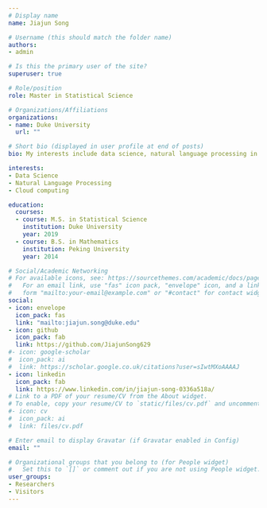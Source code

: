 ```yaml
---
# Display name
name: Jiajun Song

# Username (this should match the folder name)
authors:
- admin

# Is this the primary user of the site?
superuser: true

# Role/position
role: Master in Statistical Science

# Organizations/Affiliations
organizations:
- name: Duke University
  url: ""

# Short bio (displayed in user profile at end of posts)
bio: My interests include data science, natural language processing in 

interests:
- Data Science 
- Natural Language Processing
- Cloud computing

education:
  courses:
  - course: M.S. in Statistical Science
    institution: Duke University
    year: 2019
  - course: B.S. in Mathematics
    institution: Peking University
    year: 2014

# Social/Academic Networking
# For available icons, see: https://sourcethemes.com/academic/docs/page-builder/#icons
#   For an email link, use "fas" icon pack, "envelope" icon, and a link in the
#   form "mailto:your-email@example.com" or "#contact" for contact widget.
social:
- icon: envelope
  icon_pack: fas
  link: "mailto:jiajun.song@duke.edu"
- icon: github
  icon_pack: fab
  link: https://github.com/JiajunSong629
#- icon: google-scholar
#  icon_pack: ai
#  link: https://scholar.google.co.uk/citations?user=sIwtMXoAAAAJ
- icon: linkedin
  icon_pack: fab
  link: https://www.linkedin.com/in/jiajun-song-0336a518a/
# Link to a PDF of your resume/CV from the About widget.
# To enable, copy your resume/CV to `static/files/cv.pdf` and uncomment the lines below.
#- icon: cv
#  icon_pack: ai
#  link: files/cv.pdf

# Enter email to display Gravatar (if Gravatar enabled in Config)
email: ""

# Organizational groups that you belong to (for People widget)
#   Set this to `[]` or comment out if you are not using People widget.
user_groups:
- Researchers
- Visitors
---
```


